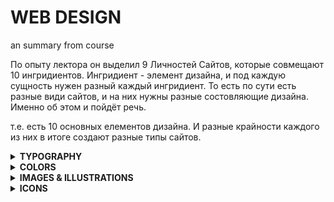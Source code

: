 # WEB DESIGN
an summary from course

По опыту лектора он выделил 9 Личностей Сайтов, которые совмещают 10 ингридиентов. Ингридиент - элемент дизайна, и под каждую сущность нужен разный каждый ингридиент. 
То есть по сути есть разные види сайтов, и на них нужны разные состовляющие дизайна. Именно об этом и пойдёт речь.

т.е. есть 10 основных елементов дизайна. И разные крайности каждого из них в итоге создают разные типы сайтов.

<details><summary><strong> TYPOGRAPHY </strong></summary>

# Текст

Or in other words, typography is all about making texts beautiful and easy to read.

Два концепта текстов:

<img src="https://i.ibb.co/JtRb6jK/image.png" alt="image" border="0">


you will notice that the text in the first image gives the interface a completely different look and feel like a completely different feeling and a different vibe in a way.

Правила: 

## <strong>По выбору шрифта</strong>

01. Используйте только хорошие и популярные шрифты и не рискуйте с экзотичными
02. Можно использовать только один шрифт на странице! Если вы хотите больше, ограничьтесь двумя шрифтами.
03. Выберите правильный шрифт в соответствии с характером вашего веб-сайта:
  
� Выберите правильную индивидуальность для своего веб-сайта (подробнее об этом позже)
  
� Выберите между шрифтом с засечками и шрифтом без засечек
  
� Поэкспериментируйте со всеми «хорошими» шрифтами (и другими шрифтами из Google Fonts!), чтобы увидеть
  
какие из них лучше всего соответствуют сообщению вашего веб-сайта (это придет с опытом)
  
� Вы можете продолжать пробовать разные шрифты при разработке и создании страницы.
  
## <strong>По размеру и толщине</strong>
  
04. При выборе размера шрифта ограничивайте выбор! Использовать Инструмент «“type scale» или другой предопределенный диапазон
 
<img src="https://i.ibb.co/v4HmWhD/image.png" alt="image" border="0" width=40%>
  
   
05. Используйте размер шрифта от 16 до 32 пикселей для «обычного» текста.
06. Для длинного текста (например, сообщения в блоге) попробуйте размер 20 пикселей или даже больше.
07. Для заголовков вы можете сделать их очень большими (50px+) и полужирными (600+), в зависимости от
на личность
08. Для любого текста не используйте weight шрифта менее 400 (обычный)
 
<img src="https://i.ibb.co/CW1D6J5/image.png" alt="image" border="0" width=40%>

  ## <strong>CREATE A GOOD READING EXPERIENCE</strong>
  
09. Используйте менее 75 символов в строке
<img src="https://i.ibb.co/jf0LsyK/image.png" alt="image" border="0" width=60%>
  
10. Для текста обычного размера используйте высоту строки от 1,5 до 2. Для большого текста используйте высоту ниже 1,5.
<img src="https://i.ibb.co/3N87kt3/image.png" alt="image" border="0">
  
11. Уменьшите межбуквенный интервал в заголовках, если это выглядит неестественно (это придет из опыта)
  
  <img src="https://i.ibb.co/D7yjKQ6/image.png" alt="image" border="0" width=30%>
  
12. Поэкспериментируйте со всеми заглавными буквами для коротких заголовков. Сделайте их маленькими и жирными и увеличьте расстояние между буквами.
13. Обычно не выравнивайте текст по ширине
14. Не центрируйте длинные текстовые блоки. Маленькие блоки хороши
  
ПРИМЕР:
  
    h1 {
      margin-bottom: 24px;
      font-size: 44px;
      line-height: 1.1;
      letter-spacing: -1px;
      /* 44 / 52 / 62 */
     }

<strong> Заметки </strong>
  
По размеру: В основном - выбор на вид. Из помощи - type scale и иерархия. Более важный текст - больше. Менее-меньше. 

Высота: чем больше текст, тем меньше. Лучше смотреть с примеров. В правилах всё описано :D

Интервал: Мне пока не понятно, но в целом на визуал лучше експерементировать с ним.

</details>

<details><summary><strong> COLORS </strong></summary>

# Цвет

По цвету важная теория - the color theory. Но для создания ебейших дизайнов она не обязательна

<strong>1. Make the main color match your website’s personality: colors convey meaning!</strong>
  
Первым - подобрать цвет согласно личности сайта.

<img src="https://i.ibb.co/vkbgcSK/image.png" alt="image" border="0">

На что можно обратить внимание - синий. Синий ассоциируется с миром, надежностью и профессионализмом. Что часто и требуеться, тем более это работает! (По словам Джонаса)

<strong>2. Use a good color tone! Don’t choose a random tone or CSS named colors.</strong>

Дальше - подобрать оттенок. Самому - хуйня идея, есть тулы для этого.
  
Классные тулы для подборов оттенков: <a href="https://yeun.github.io/open-color/">yeun.github.io/open-color</a> & <a href="https://tailwindcss.com/docs/customizing-colors">tailwindcss.com</a> & <a href="https://flatuicolors.com/">flatuicolors</a> 

<strong>
3. You need at least two types of colors in your color palette: a main color and a grey color

4. With more experience, you can add more colors: accent (secondary) colors (use a tool)  
</strong>

Определиться с цветами для разных елементов.

<img src="https://i.ibb.co/jkLVpJc/image.png" alt="image" border="0">

Есть два цвета - основной и серый. Серый - любой сильно затемнённый цвет. Так же юзается для текста. С опытом можно брать ещё один дополнительный цвет. Но доп цвет должен быть связан и подходить предыдущим. Именно для этого и есть тулы выше.

Тулы для подбора допцвета: <a href="http://paletton.com/#uid=1000u0kllllaFw0g0qFqFg0w0aF">paletton</a> & <a href="https://coolors.co/contrast-checker/112a46-acc8e5">coolors</a> 

---

<strong>5. For diversity, create lighter and darker “versions” (tints and shades)</strong>

Для разных елементов на странице - текстов, кнопок, нужны оттенки светлее и тусклее выбранных цветов. 

<img src="https://i.ibb.co/w7vQhfY/image.png" alt="image" border="0" width=40%>

В тулах ранее это уже есть. Если по какой-то причине нету - есть <a href="https://maketintsandshades.com/">maketintsandshades</a>

---

<strong>6. Use your main color to draw attention to the most important elements on the page</strong>

Как правило можно выделять кнопки призыва к действию, и используют в лого

---

<strong>7. Use colors to add interesting accents or make entire components or sections stand out</strong>

Выделить слово или секцию тоже можно отдельным цветом

---

<strong> 8. You can try to use your color strategically in images and illustrations </strong>

Попробовать найти картинки с палитрой сайта - или наоборот.

---
  
<strong>9. On dark colored backgrounds, try to use a tint of the background (“lighter version”) for text</strong>
  
Можно использовать более светлую версию цвета фона для текста на нём.

---
  
<strong>10. Text should usually not be completely black. Lighten it up it looks heavy and uninviting</strong>
  
Строго чёрный текст смотриться тяжелым. Лучше использовать серый или тёмные версии других цветов.

---
  
<strong>11. ♿ Don’t make text too light! Use a tool to check contrast between text and background colors </strong>

Если разница между текстом и фоном будет не большая, не все смогут прочитать. (<a href="https://coolors.co/contrast-checker/112a46-acc8e5">coolors для этого</a>)

---

 ### Эта куча привил - крайне важные, про общий визуал. Без их соблюдения сайт не будет выглядеть проффесионально. На презентации много примеров к каждому правилу, крайне полезные для насмотренности. Страницы: 115-124.

(<a href="http://shoppingsparrow.com/">Example</a>) На практике подбираем текст для сайта: 

1. Видим, что на фото регулярно встречаются зелёные обьекты. 

2. Видим, что в тексте упоминаеться про здоровье и комфорт. 

Зелёный ассоциируется с здоровьем. По этому берём green. Вообще всё примерно на вкус, но по этим правилам можно сузить кург до пары оттенков.

Дальше выбираем серый - для текста. Оба цвета прописываю вверху дока заккоментированными. 

</details>


<details><summary><strong> IMAGES & ILLUSTRATIONS </strong></summary>

# ФОТКИ

## Какие использовать фото?
 
<strong>1. Different types of images: product photos, storytelling photos, illustrations, patterns</strong>
 
Есть 4 вида фото на сайтах: фото продукта, storytelling photos, илюстрации, паттерны. Есть фото с примерами на презентации - 126 страница. Лучше обратиться туда за примерами.

Фото продукта - очевидно, фото услуги, товара

Storytelling photos - фото как кто-то использует продукт, или связан с продуктом. Так же может нести месседж, который хотят донести маркетологи. Они применяются везде и самые важные среди всех фото на сайте.

Илюстрации - Несут роль как сторителл, и придают больше индивидуальности сайту.

Паттерны - юзают больше как фон для секций,  для создание на сайте больше креатива и визуальных особенностей. Важно не переборщить с количеством

---

<strong>2. Use images to support your website’s message and story. So only use relevant images!</strong>

Используйте только соответствующие месседжу и истории сайта изображения. 

---

<strong>3. Prefer original images. If not possible, use original-looking stock images (not generic ones!)</strong>

Брать или проф фотки самого продукта, или оригинальные профисиональные с сайтов. Не юзать общие странные фото, а брать именно професиональные фото продукта.

Для этого есть специальные тулы: 

Список всех на странице с ресурсами. Выделить стоит эту тулу: 

<strong> https://unsplash.com/ </strong>

---

## Как использовать фото?

<strong>4. Try to show real people to trigger user’s emotions</strong>

В целом очевидно, примеры в пдф

---

<strong>5. If necessary, crop images to fit your message</strong>

В целом очевидно, примеры в пдф

---

<strong>6. Experiment combining photos, illustrations and patterns</strong>

В целом очевидно, примеры в пдф

---

## Как совмещать текст и фотки?

<strong>7. Method #1: Darker or brighten image (completely or partially, using a gradient)</strong>
  
Затемнить / засветлить фотку для видимости текста на ней. Или с помощью градиента затемнить часть, тоже для видимости текста.

---

<strong>8. Method #2: Position text into neutral image area</strong>

Поместить текст в нейтральном месте на фото, то есть однотонном и без продукта, посыла.

---

<strong>9. Method #3: Put text in a box</strong>

Использовать текст на фоне, боксе поверх фото. Просто и лаконично. Будет ещё круче сделать box прозрачным :D

---

## Техничесские нюансы использования фоток

<strong>10. To account for high-res screens, make image dimensions 2x as big as their displayed size</strong>

Что бы качество фото было пиздатым, нужно на сайте урезать колово пикселей в два раза. То есть если хочу что бы на сайте была фотка 300х300, то нужно загрузить туда фотку 600х600. Это для телефонов и последних дорогих екранов, как в маках.

---

<strong>11. Compress images for a lower file size and better performance</strong>

Сжимать фотки для оптимизации загрузки фото. Тула: https://squoosh.app/ (В ресурсах джонаса её почему-то нет)

So compressing all your images using a tool like this is extremely important if you care about your website users.

So it is tempting to skip this point, but please don't do so, all right?

---

<strong>12 When using multiple images side-by-side, make sure they have the exact same dimensions</strong>

Если юзать несколько фото рядом, прировнять их к одному размеру. Прежде чем размещать изображения на сайте, убедитесь, что они имеют одинаковые размеры, или, по крайней мере, такое же соотношение сторон.




</details>


<details><summary><strong> ICONS </strong></summary>

# ИКОНКИ

## USE GOOD ICONS

<strong>1 Use a good icon pack, there are tons of free and paid icons packs</strong>

Но бесплатные пакеты значков, такие как значки Phosphor, Ionicons и Icons8 действительно могут помочь вам в этом. Например, иконы «Phosphor», которые выглядят так, на самом деле очень, очень хороший источник высококачественных иконок. https://phosphoricons.com/

Так же могут подойти обычные емодзи

---

<strong>Дальше много простой инфы и правил, но они очевидны и не требуют разьяснения, а требуют примеров. По этому не буду их переносить сюда.

Здесь оставлю только то, на что стоит обратить внимание. 
</strong>

So these days in modern web design, basically all websites have some kind of feature blocks like this, where they use some icons to provide a visual information about each of their features.

Now, if the icon pack that you chose does not have a fitting icon for your text, it might be time to look maybe for another icon pack, or you can also adjust your text maybe to something else, which is more fitting to one of the icons that is included in your icon pack, okay?




<strong></strong>
